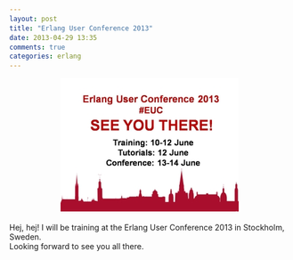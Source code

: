 ```yaml
---
layout: post
title: "Erlang User Conference 2013"
date: 2013-04-29 13:35
comments: true
categories: erlang
---
```


<div style="text-align:center">
     <a href="http://www.erlang-factory.com/conference/ErlangUserConference2013" target="_blank"><img src="/images/seeyouthere.jpg" alt="EUC 2013" /></a>
</div>
<br />
Hej, hej! I will be training at the Erlang User Conference 2013 in Stockholm, Sweden.<br />
Looking forward to see you all there.
